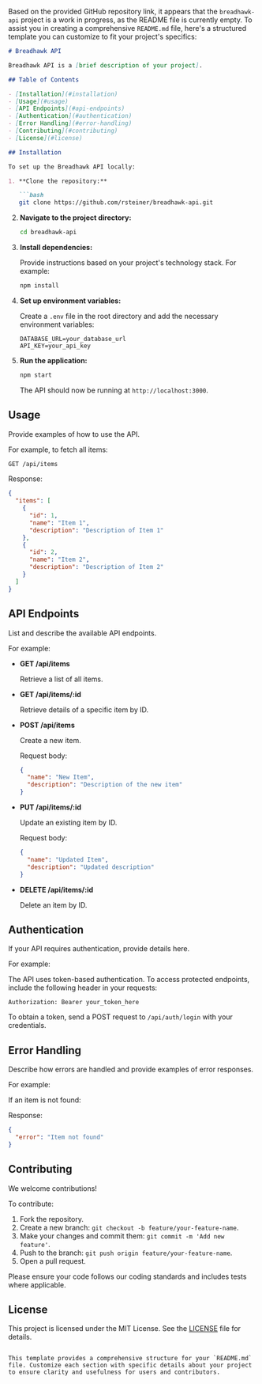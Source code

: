 Based on the provided GitHub repository link, it appears that the `breadhawk-api` project is a work in progress, as the README file is currently empty. To assist you in creating a comprehensive `README.md` file, here's a structured template you can customize to fit your project's specifics:

```markdown
# Breadhawk API

Breadhawk API is a [brief description of your project].

## Table of Contents

- [Installation](#installation)
- [Usage](#usage)
- [API Endpoints](#api-endpoints)
- [Authentication](#authentication)
- [Error Handling](#error-handling)
- [Contributing](#contributing)
- [License](#license)

## Installation

To set up the Breadhawk API locally:

1. **Clone the repository:**

   ```bash
   git clone https://github.com/rsteiner/breadhawk-api.git
   ```

2. **Navigate to the project directory:**

   ```bash
   cd breadhawk-api
   ```

3. **Install dependencies:**

   Provide instructions based on your project's technology stack. For example:

   ```bash
   npm install
   ```

4. **Set up environment variables:**

   Create a `.env` file in the root directory and add the necessary environment variables:

   ```env
   DATABASE_URL=your_database_url
   API_KEY=your_api_key
   ```

5. **Run the application:**

   ```bash
   npm start
   ```

   The API should now be running at `http://localhost:3000`.

## Usage

Provide examples of how to use the API.

For example, to fetch all items:

```bash
GET /api/items
```

Response:

```json
{
  "items": [
    {
      "id": 1,
      "name": "Item 1",
      "description": "Description of Item 1"
    },
    {
      "id": 2,
      "name": "Item 2",
      "description": "Description of Item 2"
    }
  ]
}
```

## API Endpoints

List and describe the available API endpoints.

For example:

- **GET /api/items**

  Retrieve a list of all items.

- **GET /api/items/:id**

  Retrieve details of a specific item by ID.

- **POST /api/items**

  Create a new item.

  Request body:

  ```json
  {
    "name": "New Item",
    "description": "Description of the new item"
  }
  ```

- **PUT /api/items/:id**

  Update an existing item by ID.

  Request body:

  ```json
  {
    "name": "Updated Item",
    "description": "Updated description"
  }
  ```

- **DELETE /api/items/:id**

  Delete an item by ID.

## Authentication

If your API requires authentication, provide details here.

For example:

The API uses token-based authentication. To access protected endpoints, include the following header in your requests:

```http
Authorization: Bearer your_token_here
```

To obtain a token, send a POST request to `/api/auth/login` with your credentials.

## Error Handling

Describe how errors are handled and provide examples of error responses.

For example:

If an item is not found:

Response:

```json
{
  "error": "Item not found"
}
```

## Contributing

We welcome contributions!

To contribute:

1. Fork the repository.
2. Create a new branch: `git checkout -b feature/your-feature-name`.
3. Make your changes and commit them: `git commit -m 'Add new feature'`.
4. Push to the branch: `git push origin feature/your-feature-name`.
5. Open a pull request.

Please ensure your code follows our coding standards and includes tests where applicable.

## License

This project is licensed under the MIT License. See the [LICENSE](LICENSE) file for details.
```

This template provides a comprehensive structure for your `README.md` file. Customize each section with specific details about your project to ensure clarity and usefulness for users and contributors. 
